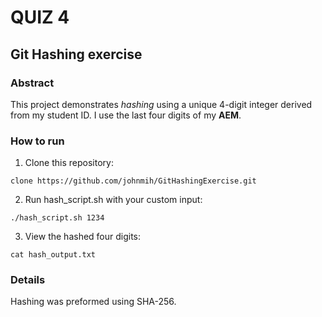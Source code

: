 # QUIZ 4

## Git Hashing exercise

### Abstract

This project demonstrates *hashing* using a unique 4-digit integer derived from my student ID.
I use the last four digits of my **AEM**.

### How to run 

1. Clone this repository:
```
clone https://github.com/johnmih/GitHashingExercise.git
```
2. Run hash_script.sh with your custom input:
```
./hash_script.sh 1234
```
3. View the hashed four digits:
```
cat hash_output.txt
```

### Details

Hashing was preformed using SHA-256.  
